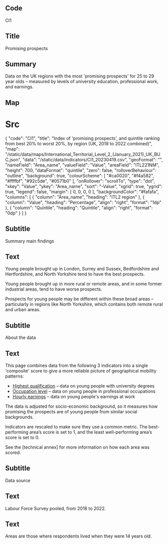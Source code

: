 ## Code
CI1

## Title
Promising prospects

## Summary
Data on the UK regions with the most 'promising prospects' for 25 to 29 year olds – measured by levels of university education, professional work, and earnings.

## Map
# Src
{
    "code": "CI1",
    "title": "Index of 'promising prospects', and quintile ranking from best 20% to worst 20%, by region (UK, 2018 to 2022 combined)",
    "map": "/static/data/maps/International_Territorial_Level_2_(January_2021)_UK_BUC.json",
    "data": "/static/data/indicators/CI1_20230419.csv",
    "geoFormat": "",
    "nameField": "Area_name",
    "valueField": "Value",
    "areaField": "ITL221NM",
    "height": 700,
    "dataFormat": "quintile",
    "zero": false,
    "rolloverBehaviour": "outline",
    "background": true,
    "colourScheme": [ "#ca0020", "#f4a582", "#ffffbf", "#92c5de", "#0571b0" ],
    "onRollover": "scrollTo",
    "type": "dot",
    "xkey": "Value",
    "ykey": "Area_name",
    "sort": "-Value",
    "xgrid": true,
    "ygrid": true,
    "legend": false,
    "margin": [ 0, 0, 0, 0 ],
    "backgroundColor": "#fafafa",
    "columns": [
        {
            "column": "Area_name",
            "heading": "ITL2 region"
        },
        {
            "column": "Value",
            "heading": "Percentage",
            "align": "right",
            "format": "1dp"
        },
        {
            "column": "Quintile",
            "heading": "Quintile",
            "align": "right",
            "format": "0dp"
        }
    ]
}

## Subtitle
Summary main findings

## Text
Young people brought up in London, Surrey and Sussex, Bedfordshire and Hertfordshire, and North Yorkshire tend to have the best prospects.

Young people brought up in more rural or remote areas, and in some former industrial areas, tend to have worse prospects. 

Prospects for young people may be different within these broad areas – particularly in regions like North Yorkshire, which contains both remote rural and urban areas.

## Subtitle
About the data

## Text
This page combines data from the following 3 indicators into a single 'composite' score to give a more reliable picture of geographical mobility patterns:

<ul class="govuk-list list-disc">
    <li><a href="/intermediate_outcomes/routes_into_work_(16_to_29_years)/highest_qualification" class="govuk-link">Highest qualification</a> – data on young people with university degrees</li>
    <li><a href="/intermediate_outcomes/composite_indices/promising_prospects" class="govuk-link">Occupation level</a> – data on young people in professional occupations</li>
    <li><a href="/intermediate_outcomes/work_in_early_adulthood_(25_to_29_years)/earnings" class="govuk-link">Hourly earnings</a> – data on young people's earnings at work</li>
</ul>

The data is adjusted for socio-economic background, so it measures how promising the prospects are of young people from similar social backgrounds.

Indicators are rescaled to make sure they use a common metric. The best-performing area’s score is set to 1, and the least well-performing area’s score is set to 0. 

See the [technical annex] for more information on how each area was scored.

## Subtitle
Data source

## Text
Labour Force Survey pooled, from 2018 to 2022.

## Text
Areas are those where respondents lived when they were 14 years old.
